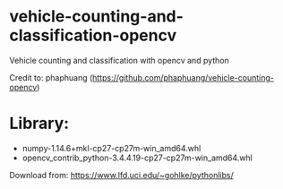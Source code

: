 # vehicle-counting-and-classification-opencv
Vehicle counting and classification with opencv and python

Credit to: phaphuang (https://github.com/phaphuang/vehicle-counting-opencv)

# Library:
- numpy-1.14.6+mkl-cp27-cp27m-win_amd64.whl
- opencv_contrib_python-3.4.4.19-cp27-cp27m-win_amd64.whl

Download from:
https://www.lfd.uci.edu/~gohlke/pythonlibs/

